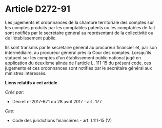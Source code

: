 # Article D272-91

Les jugements et ordonnances de la chambre territoriale des comptes sur les comptes produits par les comptables patents ou
les comptables de fait sont notifiés par le secrétaire général au représentant de la collectivité ou de l'établissement
public. 

Ils sont transmis par le secrétaire général au procureur financier et, par son intermédiaire, au procureur général près la
Cour des comptes. Lorsqu'ils statuent sur les comptes d'un établissement public national jugé en application du deuxième
alinéa de l'article L. 111-15 du présent code, ces jugements et ces ordonnances sont notifiés par le secrétaire général aux
ministres intéressés.

**Liens relatifs à cet article**

_Créé par_:

  - Décret n°2017-671 du 28 avril 2017 - art. 177

_Cite_:

  - Code des juridictions financières - art. L111-15 (V)
